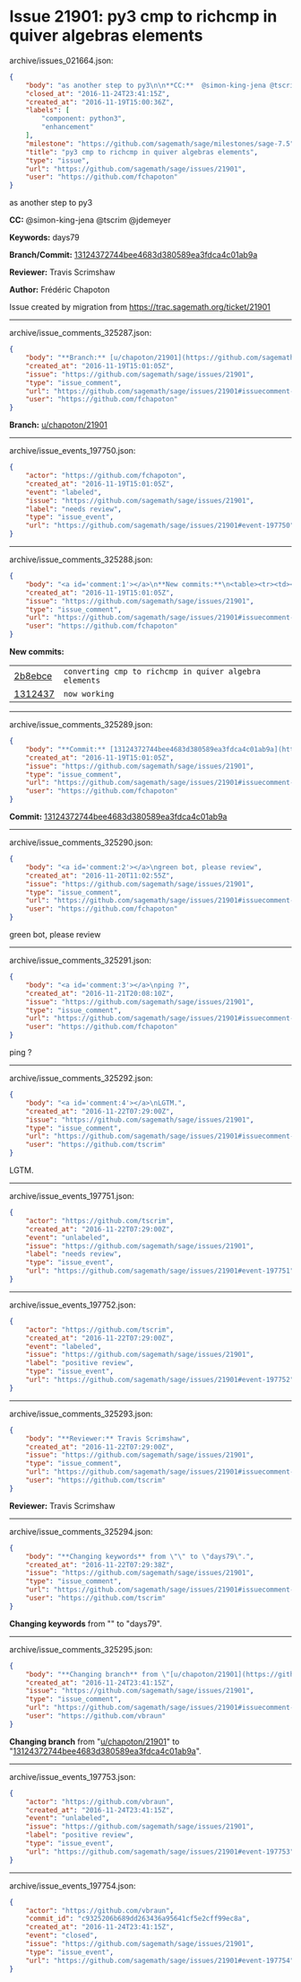 # Issue 21901: py3 cmp to richcmp in quiver algebras elements

archive/issues_021664.json:
```json
{
    "body": "as another step to py3\n\n**CC:**  @simon-king-jena @tscrim @jdemeyer\n\n**Keywords:** days79\n\n**Branch/Commit:** [13124372744bee4683d380589ea3fdca4c01ab9a](https://github.com/sagemath/sagetrac-mirror/commit/13124372744bee4683d380589ea3fdca4c01ab9a)\n\n**Reviewer:** Travis Scrimshaw\n\n**Author:** Fr\u00e9d\u00e9ric Chapoton\n\nIssue created by migration from https://trac.sagemath.org/ticket/21901\n\n",
    "closed_at": "2016-11-24T23:41:15Z",
    "created_at": "2016-11-19T15:00:36Z",
    "labels": [
        "component: python3",
        "enhancement"
    ],
    "milestone": "https://github.com/sagemath/sage/milestones/sage-7.5",
    "title": "py3 cmp to richcmp in quiver algebras elements",
    "type": "issue",
    "url": "https://github.com/sagemath/sage/issues/21901",
    "user": "https://github.com/fchapoton"
}
```
as another step to py3

**CC:**  @simon-king-jena @tscrim @jdemeyer

**Keywords:** days79

**Branch/Commit:** [13124372744bee4683d380589ea3fdca4c01ab9a](https://github.com/sagemath/sagetrac-mirror/commit/13124372744bee4683d380589ea3fdca4c01ab9a)

**Reviewer:** Travis Scrimshaw

**Author:** Frédéric Chapoton

Issue created by migration from https://trac.sagemath.org/ticket/21901





---

archive/issue_comments_325287.json:
```json
{
    "body": "**Branch:** [u/chapoton/21901](https://github.com/sagemath/sagetrac-mirror/tree/u/chapoton/21901)",
    "created_at": "2016-11-19T15:01:05Z",
    "issue": "https://github.com/sagemath/sage/issues/21901",
    "type": "issue_comment",
    "url": "https://github.com/sagemath/sage/issues/21901#issuecomment-325287",
    "user": "https://github.com/fchapoton"
}
```

**Branch:** [u/chapoton/21901](https://github.com/sagemath/sagetrac-mirror/tree/u/chapoton/21901)



---

archive/issue_events_197750.json:
```json
{
    "actor": "https://github.com/fchapoton",
    "created_at": "2016-11-19T15:01:05Z",
    "event": "labeled",
    "issue": "https://github.com/sagemath/sage/issues/21901",
    "label": "needs review",
    "type": "issue_event",
    "url": "https://github.com/sagemath/sage/issues/21901#event-197750"
}
```



---

archive/issue_comments_325288.json:
```json
{
    "body": "<a id='comment:1'></a>\n**New commits:**\n<table><tr><td><a href=\"https://github.com/sagemath/sagetrac-mirror/commit/2b8ebce6a0f23365b41dd5ec49d52d68826c836e\">2b8ebce</a></td><td><code>converting cmp to richcmp in quiver algebra elements</code></td></tr><tr><td><a href=\"https://github.com/sagemath/sagetrac-mirror/commit/13124372744bee4683d380589ea3fdca4c01ab9a\">1312437</a></td><td><code>now working</code></td></tr></table>\n",
    "created_at": "2016-11-19T15:01:05Z",
    "issue": "https://github.com/sagemath/sage/issues/21901",
    "type": "issue_comment",
    "url": "https://github.com/sagemath/sage/issues/21901#issuecomment-325288",
    "user": "https://github.com/fchapoton"
}
```

<a id='comment:1'></a>
**New commits:**
<table><tr><td><a href="https://github.com/sagemath/sagetrac-mirror/commit/2b8ebce6a0f23365b41dd5ec49d52d68826c836e">2b8ebce</a></td><td><code>converting cmp to richcmp in quiver algebra elements</code></td></tr><tr><td><a href="https://github.com/sagemath/sagetrac-mirror/commit/13124372744bee4683d380589ea3fdca4c01ab9a">1312437</a></td><td><code>now working</code></td></tr></table>




---

archive/issue_comments_325289.json:
```json
{
    "body": "**Commit:** [13124372744bee4683d380589ea3fdca4c01ab9a](https://github.com/sagemath/sagetrac-mirror/commit/13124372744bee4683d380589ea3fdca4c01ab9a)",
    "created_at": "2016-11-19T15:01:05Z",
    "issue": "https://github.com/sagemath/sage/issues/21901",
    "type": "issue_comment",
    "url": "https://github.com/sagemath/sage/issues/21901#issuecomment-325289",
    "user": "https://github.com/fchapoton"
}
```

**Commit:** [13124372744bee4683d380589ea3fdca4c01ab9a](https://github.com/sagemath/sagetrac-mirror/commit/13124372744bee4683d380589ea3fdca4c01ab9a)



---

archive/issue_comments_325290.json:
```json
{
    "body": "<a id='comment:2'></a>\ngreen bot, please review",
    "created_at": "2016-11-20T11:02:55Z",
    "issue": "https://github.com/sagemath/sage/issues/21901",
    "type": "issue_comment",
    "url": "https://github.com/sagemath/sage/issues/21901#issuecomment-325290",
    "user": "https://github.com/fchapoton"
}
```

<a id='comment:2'></a>
green bot, please review



---

archive/issue_comments_325291.json:
```json
{
    "body": "<a id='comment:3'></a>\nping ?",
    "created_at": "2016-11-21T20:08:10Z",
    "issue": "https://github.com/sagemath/sage/issues/21901",
    "type": "issue_comment",
    "url": "https://github.com/sagemath/sage/issues/21901#issuecomment-325291",
    "user": "https://github.com/fchapoton"
}
```

<a id='comment:3'></a>
ping ?



---

archive/issue_comments_325292.json:
```json
{
    "body": "<a id='comment:4'></a>\nLGTM.",
    "created_at": "2016-11-22T07:29:00Z",
    "issue": "https://github.com/sagemath/sage/issues/21901",
    "type": "issue_comment",
    "url": "https://github.com/sagemath/sage/issues/21901#issuecomment-325292",
    "user": "https://github.com/tscrim"
}
```

<a id='comment:4'></a>
LGTM.



---

archive/issue_events_197751.json:
```json
{
    "actor": "https://github.com/tscrim",
    "created_at": "2016-11-22T07:29:00Z",
    "event": "unlabeled",
    "issue": "https://github.com/sagemath/sage/issues/21901",
    "label": "needs review",
    "type": "issue_event",
    "url": "https://github.com/sagemath/sage/issues/21901#event-197751"
}
```



---

archive/issue_events_197752.json:
```json
{
    "actor": "https://github.com/tscrim",
    "created_at": "2016-11-22T07:29:00Z",
    "event": "labeled",
    "issue": "https://github.com/sagemath/sage/issues/21901",
    "label": "positive review",
    "type": "issue_event",
    "url": "https://github.com/sagemath/sage/issues/21901#event-197752"
}
```



---

archive/issue_comments_325293.json:
```json
{
    "body": "**Reviewer:** Travis Scrimshaw",
    "created_at": "2016-11-22T07:29:00Z",
    "issue": "https://github.com/sagemath/sage/issues/21901",
    "type": "issue_comment",
    "url": "https://github.com/sagemath/sage/issues/21901#issuecomment-325293",
    "user": "https://github.com/tscrim"
}
```

**Reviewer:** Travis Scrimshaw



---

archive/issue_comments_325294.json:
```json
{
    "body": "**Changing keywords** from \"\" to \"days79\".",
    "created_at": "2016-11-22T07:29:38Z",
    "issue": "https://github.com/sagemath/sage/issues/21901",
    "type": "issue_comment",
    "url": "https://github.com/sagemath/sage/issues/21901#issuecomment-325294",
    "user": "https://github.com/tscrim"
}
```

**Changing keywords** from "" to "days79".



---

archive/issue_comments_325295.json:
```json
{
    "body": "**Changing branch** from \"[u/chapoton/21901](https://github.com/sagemath/sagetrac-mirror/tree/u/chapoton/21901)\" to \"[13124372744bee4683d380589ea3fdca4c01ab9a](https://github.com/sagemath/sagetrac-mirror/commit/13124372744bee4683d380589ea3fdca4c01ab9a)\".",
    "created_at": "2016-11-24T23:41:15Z",
    "issue": "https://github.com/sagemath/sage/issues/21901",
    "type": "issue_comment",
    "url": "https://github.com/sagemath/sage/issues/21901#issuecomment-325295",
    "user": "https://github.com/vbraun"
}
```

**Changing branch** from "[u/chapoton/21901](https://github.com/sagemath/sagetrac-mirror/tree/u/chapoton/21901)" to "[13124372744bee4683d380589ea3fdca4c01ab9a](https://github.com/sagemath/sagetrac-mirror/commit/13124372744bee4683d380589ea3fdca4c01ab9a)".



---

archive/issue_events_197753.json:
```json
{
    "actor": "https://github.com/vbraun",
    "created_at": "2016-11-24T23:41:15Z",
    "event": "unlabeled",
    "issue": "https://github.com/sagemath/sage/issues/21901",
    "label": "positive review",
    "type": "issue_event",
    "url": "https://github.com/sagemath/sage/issues/21901#event-197753"
}
```



---

archive/issue_events_197754.json:
```json
{
    "actor": "https://github.com/vbraun",
    "commit_id": "c9325206b689dd263436a95641cf5e2cff99ec8a",
    "created_at": "2016-11-24T23:41:15Z",
    "event": "closed",
    "issue": "https://github.com/sagemath/sage/issues/21901",
    "type": "issue_event",
    "url": "https://github.com/sagemath/sage/issues/21901#event-197754"
}
```
